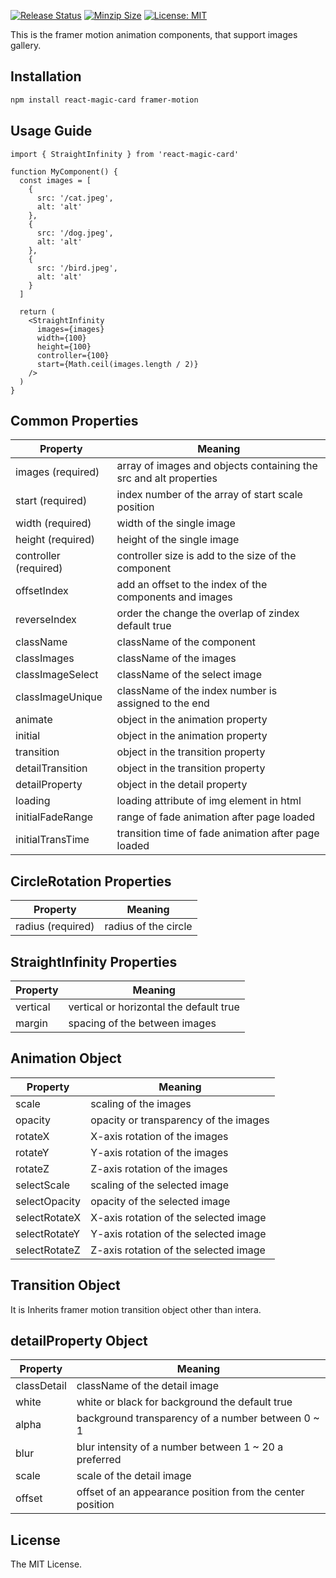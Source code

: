 [![Release Status](https://img.shields.io/github/release/su-pull/react-magic-card.svg)](https://github.com/su-pull/react-magic-card/releases/latest)
[![Minzip Size](https://img.shields.io/bundlephobia/minzip/react-magic-card)](https://bundlephobia.com/package/react-magic-card)
[![License: MIT](https://img.shields.io/badge/License-MIT-blue.svg)](https://opensource.org/licenses/MIT)

This is the framer motion animation components, that support images gallery.

## Installation

```sh
npm install react-magic-card framer-motion
```

## Usage Guide

```tsx
import { StraightInfinity } from 'react-magic-card'

function MyComponent() {
  const images = [
    {
      src: '/cat.jpeg',
      alt: 'alt'
    },
    {
      src: '/dog.jpeg',
      alt: 'alt'
    },
    {
      src: '/bird.jpeg',
      alt: 'alt'
    }
  ]

  return (
    <StraightInfinity
      images={images}
      width={100}
      height={100}
      controller={100}
      start={Math.ceil(images.length / 2)}
    />
  )
}
```

## Common Properties

| Property              | Meaning                                                           |
| --------------------- | ----------------------------------------------------------------- |
| images (required)     | array of images and objects containing the src and alt properties |
| start (required)      | index number of the array of start scale position                 |
| width (required)      | width of the single image                                         |
| height (required)     | height of the single image                                        |
| controller (required) | controller size is add to the size of the component               |
| offsetIndex           | add an offset to the index of the components and images           |
| reverseIndex          | order the change the overlap of zindex default true               |
| className             | className of the component                                        |
| classImages           | className of the images                                           |
| classImageSelect      | className of the select image                                     |
| classImageUnique      | className of the index number is assigned to the end              |
| animate               | object in the animation property                                  |
| initial               | object in the animation property                                  |
| transition            | object in the transition property                                 |
| detailTransition      | object in the transition property                                 |
| detailProperty        | object in the detail property                                     |
| loading               | loading attribute of img element in html                          |
| initialFadeRange      | range of fade animation after page loaded                         |
| initialTransTime      | transition time of fade animation after page loaded               |

## CircleRotation Properties

| Property          | Meaning              |
| ----------------- | -------------------- |
| radius (required) | radius of the circle |

## StraightInfinity Properties

| Property | Meaning                                 |
| -------- | --------------------------------------- |
| vertical | vertical or horizontal the default true |
| margin   | spacing of the between images           |

## Animation Object

| Property      | Meaning                               |
| ------------- | ------------------------------------- |
| scale         | scaling of the images                 |
| opacity       | opacity or transparency of the images |
| rotateX       | X-axis rotation of the images         |
| rotateY       | Y-axis rotation of the images         |
| rotateZ       | Z-axis rotation of the images         |
| selectScale   | scaling of the selected image         |
| selectOpacity | opacity of the selected image         |
| selectRotateX | X-axis rotation of the selected image |
| selectRotateY | Y-axis rotation of the selected image |
| selectRotateZ | Z-axis rotation of the selected image |

## Transition Object

It is Inherits framer motion transition object other than intera.

## detailProperty Object

| Property    | Meaning                                                   |
| ----------- | --------------------------------------------------------- |
| classDetail | className of the detail image                             |
| white       | white or black for background the default true            |
| alpha       | background transparency of a number between 0 ~ 1         |
| blur        | blur intensity of a number between 1 ~ 20 a preferred     |
| scale       | scale of the detail image                                 |
| offset      | offset of an appearance position from the center position |

## License

The MIT License.
